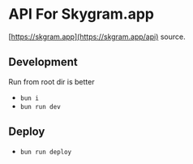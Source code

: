 # API For Skygram.app

[https://skgram.app](https://skgram.app/api) source.

## Development
Run from root dir is better

- `bun i`
- `bun run dev`

## Deploy

- `bun run deploy`
